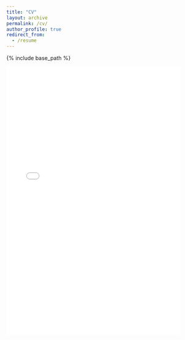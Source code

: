 ```yaml
---
title: "CV"
layout: archive
permalink: /cv/
author_profile: true
redirect_from:
  - /resume
---
```


{% include base_path %}

<div>
<iframe
    src="{{ site.baseurl }}/assets/pdfviewer/web/viewer.html?file={{ site.url | cgi_escape }}/files/cv/cv.pdf#pagemode=none"
    width="90%"
    height="700vh"
    style="border: none;" />
 </div>
